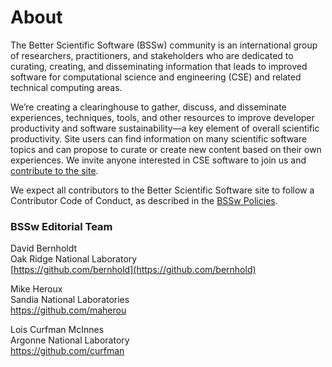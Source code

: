 # About
 
The Better Scientific Software (BSSw) community is an international group of researchers, practitioners, and stakeholders who are dedicated to curating, creating, and disseminating information that leads to improved software for computational science and engineering (CSE) and related technical computing areas.

We’re creating a clearinghouse to gather, discuss, and disseminate experiences, techniques, tools, and other resources to improve developer productivity and software sustainability—a key element of overall scientific productivity.  Site users can find information on many scientific software topics and can propose to curate or create new content based on their own experiences.  We invite anyone interested in CSE software to join us and [contribute to the site](https://bssw.io/contributes/new).

We expect all contributors to the Better Scientific Software site to follow a Contributor Code of Conduct, as described in the [BSSw Policies](Policies.md).

### BSSw Editorial Team

<!--
Rinku Gupta<br/>
Title: Editor-in-chief<br />
Argonne National Laboratory<br/>
[https://github.com/rinkug](https://github.com/rinkug)
-->

David Bernholdt<br/>
Oak Ridge National Laboratory<br/>
[https://github.com/bernhold](https://github.com/bernhold)

Mike Heroux<br/>
Sandia National Laboratories<br/> 
https://github.com/maherou
 
Lois Curfman McInnes<br/>
Argonne National Laboratory<br/>
https://github.com/curfman


<!--
Additional section:
### BSSw Associate Editors

Roscoe Bartlett<br />
Sandia National Laboratories<br/>
[https://github.com/bartlettroscoe](https://github.com/bartlettroscoe)

Patricia Grubel<br />
Los Alamos National Laboratory<br/>
https://github.com/pagrubel

Mark Miller<br />
Lawrence Livermore National Laboratory<br/>
https://github.com/markcmiller86

Greg Watson
Oak Ridge National Laboratory<br/>
https://github.com/jarrah42

Paul Wolfenbarger
Sandia National Laboratories<br/>
https://github.com/prwolfe
-->

<!---
Coming later: You can also <join our mailing list>, <read our blog>, and <send us mail>.
BSS Site: About
--->

